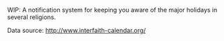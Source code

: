 WIP: A notification system for keeping you aware of the major holidays in several religions.

Data source: http://www.interfaith-calendar.org/